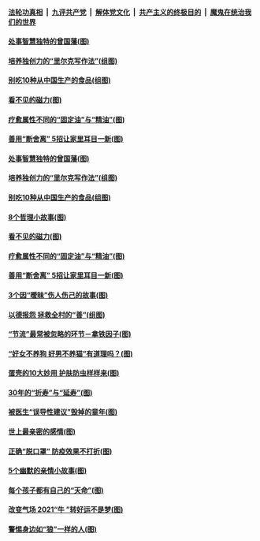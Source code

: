 

####  [法轮功真相](../../../../basic/blob/master/README.md?t=01290202) &nbsp;|&nbsp; [九评共产党](../../../../9ping.md/blob/master/README.md?t=01290202) &nbsp;|&nbsp; [解体党文化](../../../../jtdwh.md/blob/master/README.md?t=01290202)  &nbsp;|&nbsp; [共产主义的终极目的](../../../../gczydzjmd.md/blob/master/README.md?t=01290202) &nbsp;|&nbsp; [魔鬼在统治我们的世界](../../../../mgztzwmdsj.md/blob/master/README.md?t=01290202) 

#### [处事智慧独特的曾国藩(图)](../pages/p8/960443.md?t=01290202) 

#### [培养独创力的“里尔克写作法”(组图)](../pages/p8/960093.md?t=01290202) 

#### [别吃10种从中国生产的食品(组图)](../pages/p8/960573.md?t=01290202) 

#### [看不见的磁力(图)](../pages/p8/960444.md?t=01290202) 

#### [疗愈属性不同的“固定油”与“精油”(图)](../pages/p8/960089.md?t=01290202) 

#### [善用“断舍离” 5招让家里耳目一新(图)](../pages/p8/960409.md?t=01290202) 

#### [处事智慧独特的曾国藩(图)](../pages/p8/960443.md?t=01290202) 

#### [培养独创力的“里尔克写作法”(组图)](../pages/p8/960093.md?t=01290202) 

#### [别吃10种从中国生产的食品(组图)](../pages/p8/960573.md?t=01290202) 

#### [8个哲理小故事(图)](../pages/p8/960429.md?t=01290202) 

#### [看不见的磁力(图)](../pages/p8/960444.md?t=01290202) 

#### [疗愈属性不同的“固定油”与“精油”(图)](../pages/p8/960089.md?t=01290202) 

#### [善用“断舍离” 5招让家里耳目一新(图)](../pages/p8/960409.md?t=01290202) 

#### [3个因“暧昧”伤人伤己的故事(图)](../pages/p8/960131.md?t=01290202) 

#### [以德报怨 拯救全村的“善”(组图)](../pages/p8/959916.md?t=01290202) 

#### [“节流”最常被忽略的环节－拿铁因子(图)](../pages/p8/960234.md?t=01290202) 

#### [“好女不养狗 好男不养猫”有道理吗？(图)](../pages/p8/960380.md?t=01290202) 

#### [蛋壳的10大妙用 护肤防虫样样来(图)](../pages/p8/960376.md?t=01290202) 

#### [30年的“折寿”与“延寿”(图)](../pages/p8/959908.md?t=01290202) 

#### [被医生“误导性建议”毁掉的童年(图)](../pages/p8/960088.md?t=01290202) 

#### [世上最亲密的感情(图)](../pages/p8/960016.md?t=01290202) 

#### [正确“脱口罩” 防疫效果不打折(图)](../pages/p8/960185.md?t=01290202) 

#### [5个幽默的亲情小故事(图)](../pages/p8/959913.md?t=01290202) 

#### [每个孩子都有自己的“天命”(图)](../pages/p8/960190.md?t=01290202) 

#### [改变气场 2021“牛 ”转好运不是梦(图)](../pages/p8/960128.md?t=01290202) 

#### [警惕身边如“狼”一样的人(图)](../pages/p8/959657.md?t=01290202) 

